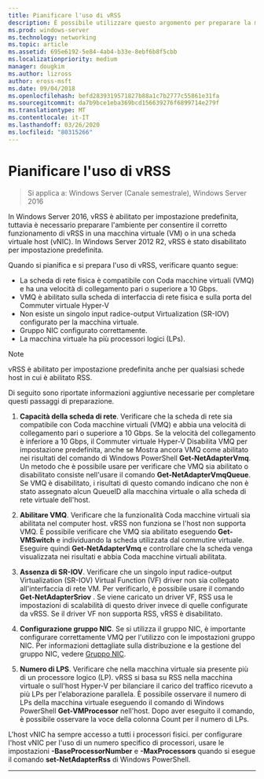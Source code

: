```yaml
---
title: Pianificare l'uso di vRSS
description: È possibile utilizzare questo argomento per preparare la macchina virtuale e l'host Hyper-V per l'utilizzo di vRSS in Windows Server 2016.
ms.prod: windows-server
ms.technology: networking
ms.topic: article
ms.assetid: 695e6192-5e84-4ab4-b33e-8ebf6b8f5cbb
ms.localizationpriority: medium
manager: dougkim
ms.author: lizross
author: eross-msft
ms.date: 09/04/2018
ms.openlocfilehash: befd2839319571827b88a1c7b2777c55861e31fa
ms.sourcegitcommit: da7b9bce1eba369bcd156639276f6899714e279f
ms.translationtype: MT
ms.contentlocale: it-IT
ms.lasthandoff: 03/26/2020
ms.locfileid: "80315266"
---
```

# <a name="plan-the-use-of-vrss"></a>Pianificare l'uso di vRSS

>Si applica a: Windows Server (Canale semestrale), Windows Server 2016

In Windows Server 2016, vRSS è abilitato per impostazione predefinita, tuttavia è necessario preparare l'ambiente per consentire il corretto funzionamento di vRSS in una macchina virtuale \(VM\) o in una scheda virtuale host \(vNIC\). In Windows Server 2012 R2, vRSS è stato disabilitato per impostazione predefinita.

Quando si pianifica e si prepara l'uso di vRSS, verificare quanto segue:

- La scheda di rete fisica è compatibile con Coda macchine virtuali \(VMQ\) e ha una velocità di collegamento pari o superiore a 10 Gbps.
- VMQ è abilitato sulla scheda di interfaccia di rete fisica e sulla porta del Commuter virtuale Hyper\-V
- Non esiste un singolo input radice\-output Virtualization \(SR\-IOV\) configurato per la macchina virtuale.
- Gruppo NIC configurato correttamente.
- La macchina virtuale ha più processori logici \(LPs\).

>[!NOTE]
>vRSS è abilitato per impostazione predefinita anche per qualsiasi schede host in cui è abilitato RSS.

Di seguito sono riportate informazioni aggiuntive necessarie per completare questi passaggi di preparazione.
  
1. **Capacità della scheda di rete**. Verificare che la scheda di rete sia compatibile con Coda macchine virtuali \(VMQ\) e abbia una velocità di collegamento pari o superiore a 10 Gbps. Se la velocità del collegamento è inferiore a 10 Gbps, il Commuter virtuale Hyper\-V Disabilita VMQ per impostazione predefinita, anche se Mostra ancora VMQ come abilitato nei risultati del comando di Windows PowerShell **Get-NetAdapterVmq**. Un metodo che è possibile usare per verificare che VMQ sia abilitato o disabilitato consiste nell'usare il comando **Get-NetAdapterVmqQueue**.  Se VMQ è disabilitato, i risultati di questo comando indicano che non è stato assegnato alcun QueueID alla macchina virtuale o alla scheda di rete virtuale dell'host. 
  
2. **Abilitare VMQ**. Verificare che la funzionalità Coda macchine virtuali sia abilitata nel computer host. vRSS non funziona se l'host non supporta VMQ. È possibile verificare che VMQ sia abilitato eseguendo **Get-VMSwitch** e individuando la scheda utilizzata dal commutire virtuale. Eseguire quindi **Get-NetAdapterVmq** e controllare che la scheda venga visualizzata nei risultati e abbia Coda macchine virtuali abilitata.
  
3. **Assenza di SR\-IOV**. Verificare che un singolo input radice\-output Virtualization \(SR\-IOV\) Virtual Function \(VF\) driver non sia collegato all'interfaccia di rete VM. Per verificarlo, è possibile usare il comando **Get-NetAdapterSriov** . Se viene caricato un driver VF, RSS usa le impostazioni di scalabilità di questo driver invece di quelle configurate da vRSS. Se il driver VF non supporta RSS, vRSS è disabilitato.
  
4. **Configurazione gruppo NIC**. Se si utilizza il gruppo NIC, è importante configurare correttamente VMQ per l'utilizzo con le impostazioni gruppo NIC. Per informazioni dettagliate sulla distribuzione e la gestione del gruppo NIC, vedere [Gruppo NIC](https://docs.microsoft.com/windows-server/networking/technologies/nic-teaming/nic-teaming).

5. **Numero di LPS**. Verificare che nella macchina virtuale sia presente più di un processore logico \(LP\). vRSS si basa su RSS nella macchina virtuale o sull'host Hyper-V per bilanciare il carico del traffico ricevuto a più LPs per l'elaborazione parallela. È possibile osservare il numero di LPs della macchina virtuale eseguendo il comando di Windows PowerShell **Get-VMProcessor** nell'host. Dopo aver eseguito il comando, è possibile osservare la voce della colonna Count per il numero di LPs.

L'host vNIC ha sempre accesso a tutti i processori fisici. per configurare l'host vNIC per l'uso di un numero specifico di processori, usare le impostazioni **-BaseProcessorNumber** e **-MaxProcessors** quando si esegue il comando **set-NetAdapterRss** di Windows PowerShell.

---